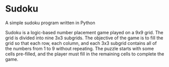 # Sudoku
A simple sudoku program written in Python

Sudoku is a logic-based number placement game played on a 9x9 grid. The grid is divided into nine 3x3 subgrids. The objective of the game is to fill the grid so that each row, each column, and each 3x3 subgrid contains all of the numbers from 1 to 9 without repeating. The puzzle starts with some cells pre-filled, and the player must fill in the remaining cells to complete the game.
